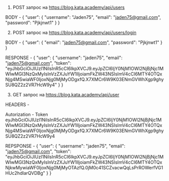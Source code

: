 1. POST запрос на https://blog.kata.academy/api/users

BODY - {
  "user": {
    "username": "Jaden75",
    "email": "jaden75@gmail.com",
    "password": "Pjkjnwt1"
  }
}

2. POST запрос на https://blog.kata.academy/api/users/login

BODY - {
  "user": {
    "email": "jaden75@gmail.com",
    "password": "Pjkjnwt1"
  }
}

RESPONSE - {
    "user": {
        "username": "jaden75",
        "email": "jaden75@gmail.com",
        "token": "eyJhbGciOiJIUzI1NiIsInR5cCI6IkpXVCJ9.eyJpZCI6IjY0NjM1OWI2NjBjNjc1MWIwMGI3NzQxMyIsInVzZXJuYW1lIjoiamFkZW43NSIsImV4cCI6MTY4OTQxNjg4MSwiaWF0IjoxNjg0MjMyODgxfQ.X7XMCr6W9K03ENmGVWhXgp9ghySU8QZ2z2VR7HcW9y4"
    }
}

3. GET запрос на https://blog.kata.academy/api/user

HEADERS - 

Autorization   -   Token eyJhbGciOiJIUzI1NiIsInR5cCI6IkpXVCJ9.eyJpZCI6IjY0NjM1OWI2NjBjNjc1MWIwMGI3NzQxMyIsInVzZXJuYW1lIjoiamFkZW43NSIsImV4cCI6MTY4OTQxNjg4MSwiaWF0IjoxNjg0MjMyODgxfQ.X7XMCr6W9K03ENmGVWhXgp9ghySU8QZ2z2VR7HcW9y4

REPSPONSE - {
    "user": {
        "username": "jaden75",
        "email": "jaden75@gmail.com",
        "token": "eyJhbGciOiJIUzI1NiIsInR5cCI6IkpXVCJ9.eyJpZCI6IjY0NjM1OWI2NjBjNjc1MWIwMGI3NzQxMyIsInVzZXJuYW1lIjoiamFkZW43NSIsImV4cCI6MTY4OTQxNjkwMywiaWF0IjoxNjg0MjMyOTAzfQ.0jM0c41SCZvacwQqLsPrROWerfVG1HUc2hdIarQVDBg"
    }
}
